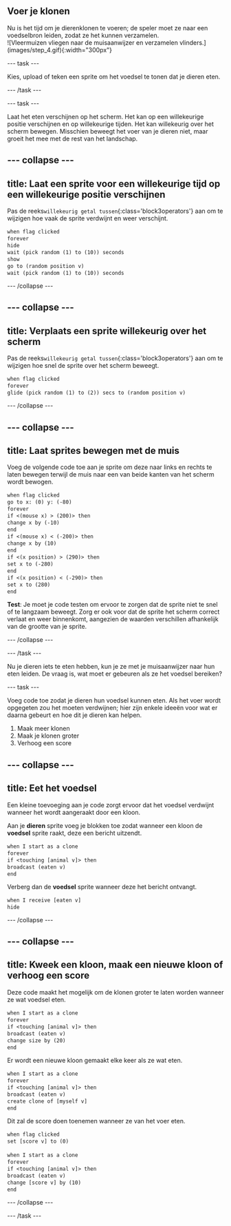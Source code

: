 ## Voer je klonen

<div style="display: flex; flex-wrap: wrap">
<div style="flex-basis: 200px; flex-grow: 1; margin-right: 15px;">
Nu is het tijd om je dierenklonen te voeren; de speler moet ze naar een voedselbron leiden, zodat ze het kunnen verzamelen.
</div>
<div>
![Vleermuizen vliegen naar de muisaanwijzer en verzamelen vlinders.](images/step_4.gif){:width="300px"}
</div>
</div>

--- task ---

Kies, upload of teken een sprite om het voedsel te tonen dat je dieren eten.

--- /task ---

--- task ---

Laat het eten verschijnen op het scherm. Het kan op een willekeurige positie verschijnen en op willekeurige tijden. Het kan willekeurig over het scherm bewegen. Misschien beweegt het voer van je dieren niet, maar groeit het mee met de rest van het landschap.

--- collapse ---
---
title: Laat een sprite voor een willekeurige tijd op een willekeurige positie verschijnen
---

Pas de reeks`willekeurig getal tussen`{:class='block3operators'} aan om te wijzigen hoe vaak de sprite verdwijnt en weer verschijnt.

```blocks3
when flag clicked
forever
hide
wait (pick random (1) to (10)) seconds
show
go to (random position v)
wait (pick random (1) to (10)) seconds
```

--- /collapse ---

--- collapse ---
---
title: Verplaats een sprite willekeurig over het scherm
---

Pas de reeks`willekeurig getal tussen`{:class='block3operators'} aan om te wijzigen hoe snel de sprite over het scherm beweegt.

```blocks3
when flag clicked
forever
glide (pick random (1) to (2)) secs to (random position v)
```

--- /collapse ---

--- collapse ---
---
title: Laat sprites bewegen met de muis
---

Voeg de volgende code toe aan je sprite om deze naar links en rechts te laten bewegen terwijl de muis naar een van beide kanten van het scherm wordt bewogen.

```blocks3
when flag clicked
go to x: (0) y: (-80)
forever
if <(mouse x) > (200)> then
change x by (-10)
end
if <(mouse x) < (-200)> then
change x by (10)
end
if <(x position) > (290)> then
set x to (-280)
end
if <(x position) < (-290)> then
set x to (280)
end
```

**Test**: Je moet je code testen om ervoor te zorgen dat de sprite niet te snel of te langzaam beweegt. Zorg er ook voor dat de sprite het scherm correct verlaat en weer binnenkomt, aangezien de waarden verschillen afhankelijk van de grootte van je sprite.

--- /collapse ---

--- /task ---

Nu je dieren iets te eten hebben, kun je ze met je muisaanwijzer naar hun eten leiden. De vraag is, wat moet er gebeuren als ze het voedsel bereiken?

--- task ---

Voeg code toe zodat je dieren hun voedsel kunnen eten. Als het voer wordt opgegeten zou het moeten verdwijnen; hier zijn enkele ideeën voor wat er daarna gebeurt en hoe dit je dieren kan helpen.

1. Maak meer klonen
1. Maak je klonen groter
1. Verhoog een score

--- collapse ---
---
title: Eet het voedsel
---

Een kleine toevoeging aan je code zorgt ervoor dat het voedsel verdwijnt wanneer het wordt aangeraakt door een kloon.

Aan je **dieren** sprite voeg je blokken toe zodat wanneer een kloon de **voedsel** sprite raakt, deze een bericht uitzendt.

```blocks3
when I start as a clone
forever
if <touching [animal v]> then
broadcast (eaten v)
end
```

Verberg dan de **voedsel** sprite wanneer deze het bericht ontvangt.

```blocks3
when I receive [eaten v]
hide
```

--- /collapse ---

--- collapse ---
---
title: Kweek een kloon, maak een nieuwe kloon of verhoog een score
---

Deze code maakt het mogelijk om de klonen groter te laten worden wanneer ze wat voedsel eten.

```blocks3
when I start as a clone
forever
if <touching [animal v]> then
broadcast (eaten v)
change size by (20)
end
```

Er wordt een nieuwe kloon gemaakt elke keer als ze wat eten.

```blocks3
when I start as a clone
forever
if <touching [animal v]> then
broadcast (eaten v)
create clone of [myself v]
end
```

Dit zal de score doen toenemen wanneer ze van het voer eten.

```blocks3
when flag clicked
set [score v] to (0)

when I start as a clone
forever
if <touching [animal v]> then
broadcast (eaten v)
change [score v] by (10)
end
```
--- /collapse ---

--- /task ---

